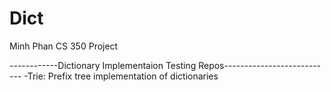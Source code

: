 Dict
====

Minh Phan 
CS 350 Project 

------------Dictionary Implementaion Testing Repos---------------------------
-Trie: Prefix tree implementation of dictionaries 
